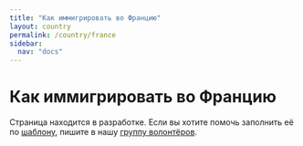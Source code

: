```yaml
---
title: "Как иммигрировать во Францию"
layout: country
permalink: /country/france
sidebar:
  nav: "docs"
---
```


# Как иммигрировать во Францию

Страница находится в разработке. Если вы хотите помочь заполнить её по [шаблону](/template), пишите в нашу [группу волонтёров](https://t.me/+FHi3FnJaoWJkMDAx).

